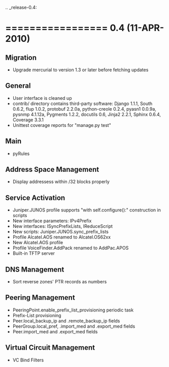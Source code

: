 .. _release-0.4:

=================
0.4 (11-APR-2010)
=================

Migration
---------
* Upgrade mercurial to version 1.3 or later before fetching updates

General
-------
* User interface is cleaned up
* contrib/ directory contains third-party software: Django 1.1.1, South 0.6.2, flup 1.0.2, protobuf 2.2.0a, python-creole 0.2.4, pyasn1 0.0.9a, pysnmp 4.1.12a, Pygments 1.2.2, docutils 0.6, Jinja2 2.2.1, Sphinx 0.6.4, Coverage 3.3.1
* Unittest coverage reports for "manage.py test"

Main
----
* pyRules

Address Space Management
------------------------
* Display addressess within /32 blocks properly

Service Activation
------------------
* Juniper.JUNOS profile supports "with self.configure():" construction in scripts
* New interface parameters: IPv4Prefix
* New interfaces: ISyncPrefixLists, IReduceScript
* New scripts: Juniper.JUNOS.sync_prefix_lists
* Profile Alcatel.AOS renamed to Alcatel.OS62xx
* New Alcatel.AOS profile
* Profile VoiceFinder.AddPack renamed to AddPac.APOS
* Built-in TFTP server

DNS Management
--------------
* Sort reverse zones' PTR records as numbers

Peering Management
------------------
* PeeringPoint.enable_prefix_list_provisioning periodic task
* Prefix-List provisioning
* Peer.local_backup_ip and .remote_backup_ip fields
* PeerGroup.local_pref, .import_med and .export_med fields
* Peer.import_med and .export_med fields

Virtual Circuit Management
--------------------------
* VC Bind Filters

